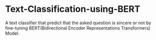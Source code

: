 # Text-Classification-using-BERT
A text classifier that predict that the asked question is sincere or not by fine-tuning BERT(Bidirectional Encoder Representations Transformers) Model.
